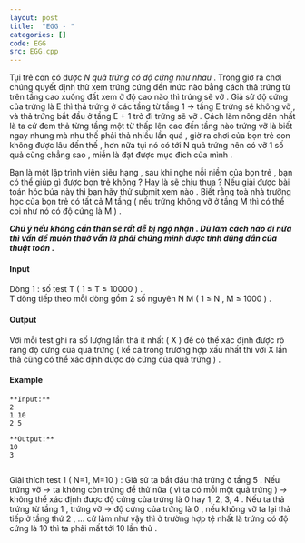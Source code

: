```yaml
---
layout: post
title:  "EGG - "
categories: []
code: EGG
src: EGG.cpp
---
```




  


Tụi trẻ con có được _N quả trứng có độ cứng như nhau_ . Trong giờ ra chơi chúng quyết định thử xem trứng cứng đến mức nào bằng cách thả trứng từ trên tầng cao xuống đất xem ở độ cao nào thì trứng sẽ vỡ . Giả sử độ cứng của trứng là E thì thả trứng ở các tầng từ tầng 1 -> tầng E trứng sẽ không vỡ , và thả trứng bắt đầu ở tầng E + 1 trở đi trứng sẽ vỡ . Cách làm nông dân nhất là ta cứ đem thả từng tầng một từ thấp lên cao đến tầng nào trứng vỡ là biết ngay nhưng mà như thế phải thả nhiều lần quá , giờ ra chơi của bọn trẻ con không được lâu đến thế , hơn nữa tụi nó có tới N quả trứng nên có vỡ 1 số quả cũng chẳng sao , miễn là đạt được mục đích của mình .  
  
Bạn là một lập trình viên siêu hạng , sau khi nghe nỗi niềm của bọn trẻ , bạn có thể giúp gì được bọn trẻ không ? Hay là sẽ chịu thua ? Nếu giải được bài toán hóc búa này thì bạn hãy thử submit xem nào . Biết rằng toà nhà trường học của bọn trẻ có tất cả M tầng ( nếu trứng không vỡ ở tầng M thì có thể coi như nó có độ cứng là M ) .  
  
_**Chú ý nếu không cẩn thận sẽ rất dễ bị ngộ nhận . Dù làm cách nào đi nữa thì vấn đề muôn thuở vẫn là phải chứng minh được tính đúng đắn của thuật toán .**_

#### Input

Dòng 1 : số test T ( 1 ≤ T ≤ 10000 ) .  
T dòng tiếp theo mỗi dòng gồm 2 số nguyên N M ( 1 ≤ N , M ≤ 1000 ) .

#### Output

Với mỗi test ghi ra số lượng lần thả ít nhất ( X ) để có thể xác định được rõ ràng độ cứng của quả trứng ( kể cả trong trường hợp xấu nhất thì với X lần thả cũng có thể xác định được độ cứng của quả trứng ) .

#### Example

```
**Input:**
2
1 10
2 5

**Output:**
10
3


```

Giải thích test 1 ( N=1, M=10 ) : Giả sử ta bắt đầu thả trứng ở tầng 5 . Nếu trứng vỡ -> ta không còn trứng để thử nữa ( vì ta có mỗi một quả trứng ) -> không thể xác định được độ cứng của trứng là 0 hay 1, 2, 3, 4 . Nếu ta thả trứng từ tầng 1 , trứng vỡ -> độ cứng của trứng là 0 , nếu không vỡ ta lại thả tiếp ở tầng thứ 2 , … cứ làm như vậy thì ở trường hợp tệ nhất là trứng có độ cứng là 10 thì ta phải mất tới 10 lần thử .

<!--more-->

